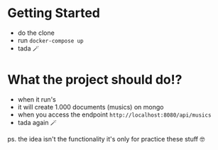 # Getting Started

* do the clone
* run `docker-compose up`
* tada 🪄

# What the project should do!?

* when it run's
* it will create 1.000 documents (musics) on mongo
* when you access the endpoint `http://localhost:8080/api/musics`
* tada again 🪄

ps. the idea isn't the functionality it's only for practice these stuff 🤓
